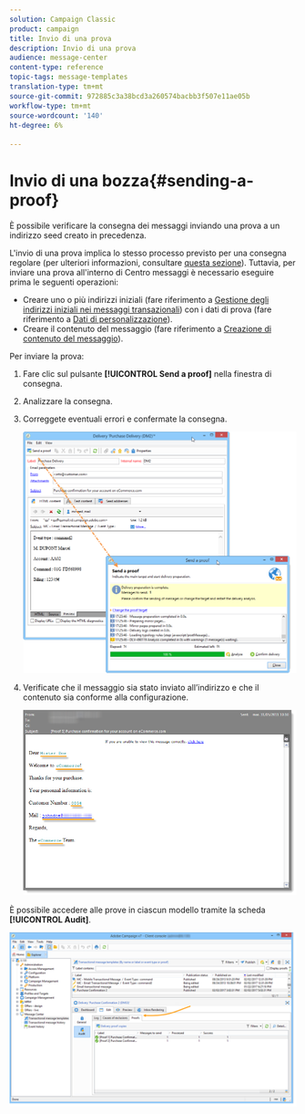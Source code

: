 ```yaml
---
solution: Campaign Classic
product: campaign
title: Invio di una prova
description: Invio di una prova
audience: message-center
content-type: reference
topic-tags: message-templates
translation-type: tm+mt
source-git-commit: 972885c3a38bcd3a260574bacbb3f507e11ae05b
workflow-type: tm+mt
source-wordcount: '140'
ht-degree: 6%

---
```



# Invio di una bozza{#sending-a-proof}

È possibile verificare la consegna dei messaggi inviando una prova a un indirizzo seed creato in precedenza.

L&#39;invio di una prova implica lo stesso processo previsto per una consegna regolare (per ulteriori informazioni, consultare [questa sezione](../../delivery/using/steps-validating-the-delivery.md#sending-a-proof)). Tuttavia, per inviare una prova all&#39;interno di Centro messaggi è necessario eseguire prima le seguenti operazioni:

* Creare uno o più indirizzi iniziali (fare riferimento a [Gestione degli indirizzi iniziali nei messaggi transazionali](../../message-center/using/managing-seed-addresses-in-transactional-messages.md)) con i dati di prova (fare riferimento a [Dati di personalizzazione](../../message-center/using/personalization-data.md)).
* Creare il contenuto del messaggio (fare riferimento a [Creazione di contenuto del messaggio](../../message-center/using/creating-message-content.md)).

Per inviare la prova:

1. Fare clic sul pulsante **[!UICONTROL Send a proof]** nella finestra di consegna.
1. Analizzare la consegna.
1. Correggete eventuali errori e confermate la consegna.

   ![](assets/messagecenter_send_proof_001.png)

1. Verificate che il messaggio sia stato inviato all’indirizzo e che il contenuto sia conforme alla configurazione.

   ![](assets/messagecenter_send_proof_002.png)

È possibile accedere alle prove in ciascun modello tramite la scheda **[!UICONTROL Audit]**.

![](assets/messagecenter_send_proof_003.png)

